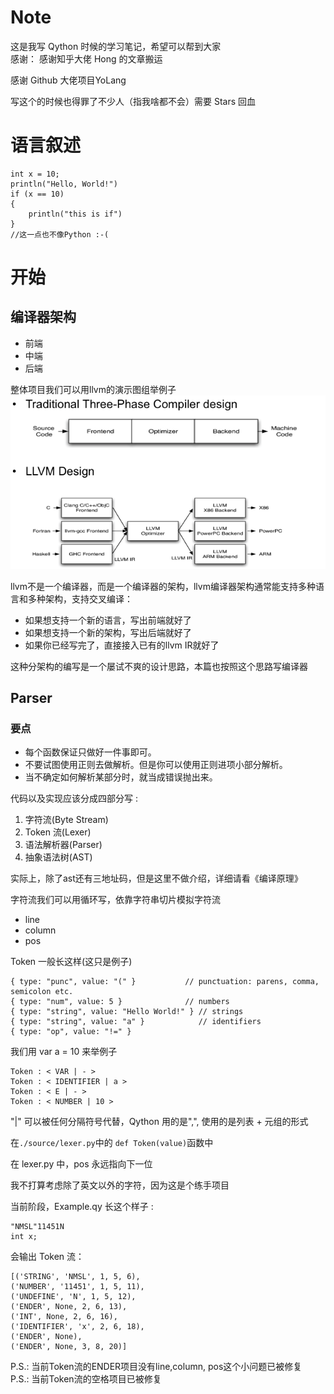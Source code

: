 # Note

这是我写 Qython 时候的学习笔记，希望可以帮到大家 <br>
感谢：
感谢知乎大佬 <a hraf = "https://www.zhihu.com/people/llwanghong">Hong</a> 的文章搬运

感谢 Github 大佬项目<a hraf = "https://github.com/PowerAngelXD/YoLang">YoLang</a>

写这个的时候也得罪了不少人（指我啥都不会）需要 Stars 回血

# 语言叙述

    int x = 10;
    println("Hello, World!")
    if (x == 10)
    {
        println("this is if")
    }
    //这一点也不像Python :-(

# 开始

## 编译器架构

-   前端
-   中端
-   后端

整体项目我们可以用llvm的演示图组举例子
<img src="./llvm.png" />

llvm不是一个编译器，而是一个编译器的架构，llvm编译器架构通常能支持多种语言和多种架构，支持交叉编译：

-   如果想支持一个新的语言，写出前端就好了
-   如果想支持一个新的架构，写出后端就好了
-   如果你已经写完了，直接接入已有的llvm IR就好了

这种分架构的编写是一个屡试不爽的设计思路，本篇也按照这个思路写编译器

## Parser

### 要点

-   每个函数保证只做好一件事即可。
-   不要试图使用正则去做解析。但是你可以使用正则进项小部分解析。
-   当不确定如何解析某部分时，就当成错误抛出来。

代码以及实现应该分成四部分写 :

1. 字符流(Byte Stream)
2. Token 流(Lexer)
3. 语法解析器(Parser)
4. 抽象语法树(AST)

实际上，除了ast还有三地址码，但是这里不做介绍，详细请看《编译原理》

字符流我们可以用循环写，依靠字符串切片模拟字符流

-   line
-   column
-   pos

Token 一般长这样(这只是例子)

    { type: "punc", value: "(" }           // punctuation: parens, comma, semicolon etc.
    { type: "num", value: 5 }              // numbers
    { type: "string", value: "Hello World!" } // strings
    { type: "string", value: "a" }            // identifiers
    { type: "op", value: "!=" }

我们用 var a = 10 来举例子

    Token : < VAR | - >
    Token : < IDENTIFIER | a >
    Token : < E | - >
    Token : < NUMBER | 10 >

"|" 可以被任何分隔符号代替，Qython 用的是",", 使用的是列表 + 元组的形式

在`./source/lexer.py`中的 `def Token(value)`函数中

在 lexer.py 中，pos 永远指向下一位

我不打算考虑除了英文以外的字符，因为这是个练手项目

当前阶段，Example.qy 长这个样子 :

    "NMSL"11451N
    int x;

会输出 Token 流：

    [('STRING', 'NMSL', 1, 5, 6),
    ('NUMBER', '11451', 1, 5, 11),
    ('UNDEFINE', 'N', 1, 5, 12), 
    ('ENDER', None, 2, 6, 13),
    ('INT', None, 2, 6, 16),
    ('IDENTIFIER', 'x', 2, 6, 18),
    ('ENDER', None), 
    ('ENDER', None, 3, 8, 20)]

P.S.: 当前Token流的ENDER项目没有line,column, pos这个小问题已被修复 </br>
P.S.: 当前Token流的空格项目已被修复
